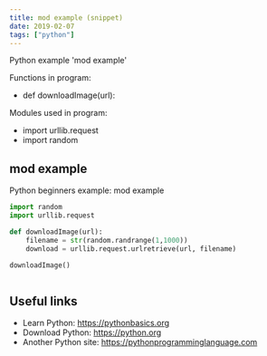 ```yaml
---
title: mod example (snippet)
date: 2019-02-07
tags: ["python"]
---
```

Python example 'mod example'

Functions in program: 
* def downloadImage(url):

Modules used in program: 
* import urllib.request
* import random

## mod example

Python beginners example: mod example

```python
import random
import urllib.request

def downloadImage(url):
    filename = str(random.randrange(1,1000))
    download = urllib.request.urlretrieve(url, filename)

downloadImage()



```

## Useful links

- Learn Python: https://pythonbasics.org
- Download Python: https://python.org
- Another Python site: https://pythonprogramminglanguage.com
